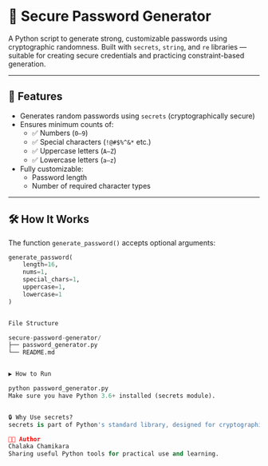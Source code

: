 # 🔐 Secure Password Generator

A Python script to generate strong, customizable passwords using cryptographic randomness. Built with `secrets`, `string`, and `re` libraries — suitable for creating secure credentials and practicing constraint-based generation.

---

## 🚀 Features

- Generates random passwords using `secrets` (cryptographically secure)
- Ensures minimum counts of:
  - ✅ Numbers (`0–9`)
  - ✅ Special characters (`!@#$%^&*` etc.)
  - ✅ Uppercase letters (`A–Z`)
  - ✅ Lowercase letters (`a–z`)
- Fully customizable:
  - Password length
  - Number of required character types

---

## 🛠️ How It Works

The function `generate_password()` accepts optional arguments:

```python
generate_password(
    length=16,
    nums=1,
    special_chars=1,
    uppercase=1,
    lowercase=1
)


File Structure

secure-password-generator/
├── password_generator.py
└── README.md


▶️ How to Run

python password_generator.py
Make sure you have Python 3.6+ installed (secrets module).


🔒 Why Use secrets?
secrets is part of Python's standard library, designed for cryptographically strong random numbers — ideal for passwords, tokens, and security-related uses.

👨‍💻 Author
Chalaka Chamikara
Sharing useful Python tools for practical use and learning.

